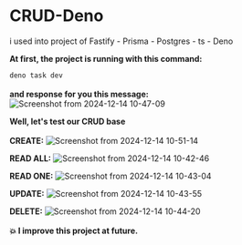 # CRUD-Deno
i used into project of Fastify - Prisma - Postgres - ts - Deno 

**At first, the project is running with this command:**

`deno task dev` 
<br>
<br>
**and response for you this message:**
![Screenshot from 2024-12-14 10-47-09](https://github.com/user-attachments/assets/d6a5e91d-6a92-4f05-8299-92418aa243ae)


**Well, let's test our CRUD base** <br> <br>
**CREATE:**
![Screenshot from 2024-12-14 10-51-14](https://github.com/user-attachments/assets/7ea1b64a-664e-4f8d-b317-35b71c531c9d)

**READ ALL:**
![Screenshot from 2024-12-14 10-42-46](https://github.com/user-attachments/assets/09f8127b-014b-4221-9b87-bb33d8161613)

**READ ONE:**
![Screenshot from 2024-12-14 10-43-04](https://github.com/user-attachments/assets/23bd0658-6827-4e9e-bd65-077d13ee07bb)

**UPDATE:**
![Screenshot from 2024-12-14 10-43-55](https://github.com/user-attachments/assets/299d9985-ba87-4fa9-9fc8-1239dfc6a60f)

**DELETE:**
![Screenshot from 2024-12-14 10-44-20](https://github.com/user-attachments/assets/f1e21bb8-300a-4f36-bd8b-e7127f3d30ab)
<br>
<br>
**💥 I improve this project at future.**
